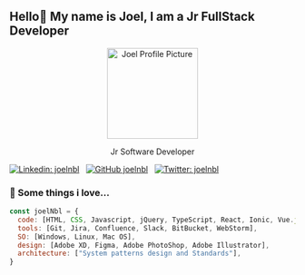 <h2> Hello👋 My name is Joel, I am a Jr FullStack Developer </h2>

<p align="center">
    <img
        src="./photo.jpg"
        width="160"
        alt="Joel Profile Picture">
</p>

<p align="center">
   Jr Software Developer 
</p>


[![Linkedin: joelnbl](https://img.shields.io/badge/-joelnbl-blue?style=flat-square&logo=Linkedin&logoColor=white&link=https://www.linkedin.com/in/joelnbl/)](https://www.linkedin.com/in/joelnbl/) &nbsp;
[![GitHub joelnbl](https://img.shields.io/github/followers/joelnbl?label=follow&style=social)](https://github.com/joelnbl) &nbsp;
[![Twitter: joelnbl](https://img.shields.io/badge/-joelnbl-blue?style=flat-square&logo=Twitter&logoColor=white&link=https://twitter.com/joelnbl)](https://twitter.com/joelnbl)


### 💚 Some things i love...  

```javascript
const joelNbl = {
  code: [HTML, CSS, Javascript, jQuery, TypeScript, React, Ionic, Vue.js, Firebase, Node.js, NestJs, Python, MySQL, PostgreSQL],
  tools: [Git, Jira, Confluence, Slack, BitBucket, WebStorm],
  SO: [Windows, Linux, Mac OS],
  design: [Adobe XD, Figma, Adobe PhotoShop, Adobe Illustrator],
  architecture: ["System patterns design and Standards"],
}
```
